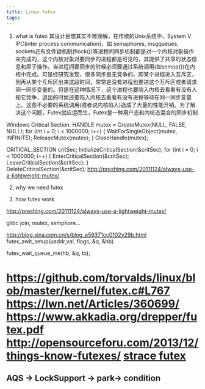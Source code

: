 ```yaml
---
title: Linux futex
tags:
---
```

1. what is futex
其设计思想其实不难理解，在传统的Unix系统中，System V IPC(inter process communication)，如 semaphores, msgqueues, sockets还有文件锁机制(flock())等进程间同步机制都是对一个内核对象操作来完成的，这个内核对象对要同步的进程都是可见的，其提供了共享的状态信息和原子操作。当进程间要同步的时候必须要通过系统调用(如semop())在内核中完成。可是经研究发现，很多同步是无竞争的，即某个进程进入互斥区，到再从某个互斥区出来这段时间，常常是没有进程也要进这个互斥区或者请求同一同步变量的。但是在这种情况下，这个进程也要陷入内核去看看有没有人和它竞争，退出的时侯还要陷入内核去看看有没有进程等待在同一同步变量上。这些不必要的系统调用(或者说内核陷入)造成了大量的性能开销。为了解决这个问题，Futex就应运而生，Futex是一种用户态和内核态混合的同步机制


Windows Critical Section.
HANDLE mutex = CreateMutex(NULL, FALSE, NULL);
for (int i = 0; i < 1000000; i++)
{
    WaitForSingleObject(mutex, INFINITE);
    ReleaseMutex(mutex);
}
CloseHandle(mutex);

CRITICAL_SECTION critSec;
InitializeCriticalSection(&critSec);
for (int i = 0; i < 1000000; i++)
{
    EnterCriticalSection(&critSec);
    LeaveCriticalSection(&critSec);
}    
DeleteCriticalSection(&critSec);
http://preshing.com/20111124/always-use-a-lightweight-mutex/


2. why we need futex

3. how futex work

http://preshing.com/20111124/always-use-a-lightweight-mutex/

glibc join, mutex, semphore...

http://blog.sina.com.cn/s/blog_e59371cc0102v29b.html
futex_awit_setup(uaddr,val, flags, &q, &hb)

futex_wait_queue_me(hb, &q, to);


https://github.com/torvalds/linux/blob/master/kernel/futex.c#L767
https://lwn.net/Articles/360699/
https://www.akkadia.org/drepper/futex.pdf
http://opensourceforu.com/2013/12/things-know-futexes/
[strace futex](http://blog.csdn.net/jianchaolv/article/details/7544316)
=================================================
## AQS -> LockSupport -> park-> condition
